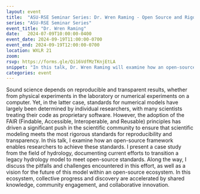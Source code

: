 ```yaml
---
layout: event
title:  "ASU-RSE Seminar Series: Dr. Wren Raming - Open Source and Rigorous Science: How the Former Enables the Latter - A Hydrology Case Study"
series: "ASU-RSE Seminar Series"
event_title: "Dr. Wren Raming"
date:   2024-07-09T10:00:00-0400
event_date: 2024-09-19T11:00:00-0700
event_end: 2024-09-19T12:00:00-0700
location: WXLR 21
zoom: 
rsvp: https://forms.gle/Qi16VdfMzTKnjEtLA
snippet: "In this talk, Dr. Wren Raming will examine how an open-source framework enables researchers to achieve reproducibility and transparency of scientific modeling."
categories: event
---
```


Sound science depends on reproducible and transparent results, whether from physical experiments in the laboratory or numerical experiments on a computer. Yet, in the latter case, standards for numerical models have largely been determined by individual researchers, with many scientists treating their code as proprietary software. However, the adoption of the FAIR (Findable, Accessible, Interoperable, and Reusable) principles has driven a significant push in the scientific community to ensure that scientific modeling meets the most rigorous standards for reproducibility and transparency. In this talk, I examine how an open-source framework enables researchers to achieve these standards. I present a case study from the field of hydrology, documenting current efforts to transition a legacy hydrology model to meet open-source standards. Along the way, I discuss the pitfalls and challenges encountered in this effort, as well as a vision for the future of this model within an open-source ecosystem. In this ecosystem, collective progress and discovery are accelerated by shared knowledge, community engagement, and collaborative innovation.